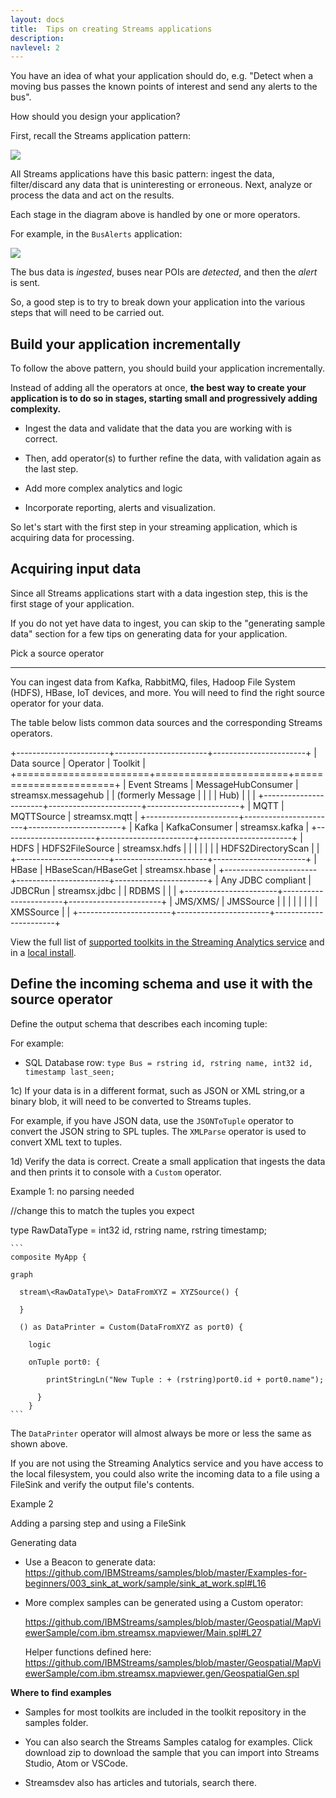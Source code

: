 ```yaml
---
layout: docs
title:  Tips on creating Streams applications
description:  
navlevel: 2
---
```


You have an idea of what your application should do, e.g. "Detect when a moving bus passes the known points of interest and send any alerts to the bus".

How should you design your application?

First, recall the Streams application pattern:

![](/streamsx.documentation/images/atom/jpg/pattern.jpg)

All Streams applications have this basic pattern: ingest the data, filter/discard any data that is uninteresting or erroneous. Next, analyze or process the data and act on the results.

Each stage in the diagram above is handled by one or more operators.


For example, in the `BusAlerts` application:

![](/streamsx.documentation/images/atom/jpg/phases2.jpg)

The bus data is *ingested*, buses near POIs are *detected*, and then the
*alert* is sent.

So, a good step is to try to break down your application into the various steps that will need to be carried out.

Build your application incrementally
------

To follow the above pattern, you should build your application incrementally.

Instead of adding all the operators at once, **the best way to create your application is to do so in stages, starting small and progressively adding complexity.**

-   Ingest the data and validate that the data you are working with is
    correct.

-   Then, add operator(s) to further refine the data, with validation again as the last step.

-   Add more complex analytics and logic

-   Incorporate reporting, alerts and visualization.

So let's start with the first step in your streaming application, which is acquiring data for processing.

Acquiring input data
--------

Since all Streams applications start with a data ingestion step, this is the first stage of your application.

If you do not yet have data to ingest, you can skip to the "generating sample data" section for a few tips on generating data for your application.

Pick a source operator
______

You can ingest data from Kafka, RabbitMQ, files, Hadoop File System (HDFS), HBase, IoT devices, and more.  You will need to find the right source operator for your data.

The table below lists common data sources and the corresponding Streams operators.

+-----------------------+-----------------------+-----------------------+
| Data source           | Operator              | Toolkit               |
+=======================+=======================+=======================+
| Event Streams         | MessageHubConsumer    | streamsx.messagehub   |
| (formerly Message     |                       |                       |
| Hub)                  |                       |                       |
+-----------------------+-----------------------+-----------------------+
| MQTT                  | MQTTSource            | streamsx.mqtt         |
+-----------------------+-----------------------+-----------------------+
| Kafka                 | KafkaConsumer         | streamsx.kafka        |
+-----------------------+-----------------------+-----------------------+
| HDFS                  | HDFS2FileSource       | streamsx.hdfs         |
|                       |                       |                       |
|                       | HDFS2DirectoryScan    |                       |
+-----------------------+-----------------------+-----------------------+
| HBase                 | HBaseScan/HBaseGet    | streamsx.hbase        |
+-----------------------+-----------------------+-----------------------+
| Any JDBC compliant    | JDBCRun               | streamsx.jdbc         |
| RDBMS                 |                       |                       |
+-----------------------+-----------------------+-----------------------+
| JMS/XMS/              | JMSSource             |                       |
|                       |                       |                       |
|                       | XMSSource             |                       |
+-----------------------+-----------------------+-----------------------+


View the full list of [supported toolkits in the Streaming Analytics service](https://cloud.ibm.com/docs/services/StreamingAnalytics/compatible_toolkits.html#compatible_toolkits) and in a [local install](https://www.ibm.com/support/knowledgecenter/SSCRJU_4.3.0/com.ibm.streams.toolkits.doc/spldoc/dita/toolkits/toolkits.html).


Define the incoming schema and use it with the source operator
-----

Define the output schema that describes each incoming tuple:

For example:

* SQL Database row: `type Bus = rstring id, rstring name, int32 id, timestamp last_seen;`

1c) If your data is in a different format, such as JSON or XML string,or a binary blob, it will need to be converted to Streams tuples.

For example, if you have JSON data, use the `JSONToTuple` operator to convert the JSON string to SPL tuples. The `XMLParse` operator is used to convert XML text to tuples.

1d) Verify the data is correct. Create a small application that ingests the data and then prints it to console with a `Custom` operator.

Example 1: no parsing needed

//change this to match the tuples you expect

type RawDataType = int32 id, rstring name, rstring timestamp;

    ```
    composite MyApp {

    graph

      stream\<RawDataType\> DataFromXYZ = XYZSource() {

      }

      () as DataPrinter = Custom(DataFromXYZ as port0) {

        logic

        onTuple port0: {

            printStringLn("New Tuple : + (rstring)port0.id + port0.name");

          }
        }
    ```

The `DataPrinter` operator will almost always be more or less the same as shown above.

If you are not using the Streaming Analytics service and you have access to the local filesystem, you could also write the incoming data to a file using a FileSink and verify the output file's contents.

Example 2

Adding a parsing step and using a FileSink

Generating data

-   Use a Beacon to generate data:
    <https://github.com/IBMStreams/samples/blob/master/Examples-for-beginners/003_sink_at_work/sample/sink_at_work.spl#L16>

-   More complex samples can be generated using a Custom operator:

    <https://github.com/IBMStreams/samples/blob/master/Geospatial/MapViewerSample/com.ibm.streamsx.mapviewer/Main.spl#L27>

    Helper functions defined here:
    https://github.com/IBMStreams/samples/blob/master/Geospatial/MapViewerSample/com.ibm.streamsx.mapviewer.gen/GeospatialGen.spl

**Where to find examples**

-   Samples for most toolkits are included in the toolkit repository in
    the samples folder.

-   You can also search the Streams Samples catalog for examples. Click
    download zip to download the sample that you can import into Streams
    Studio, Atom or VSCode.

-   Streamsdev also has articles and tutorials, search there.
